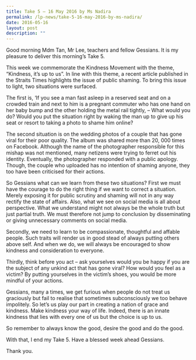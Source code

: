 ```yaml
---
title: Take 5 – 16 May 2016 by Ms Nadira
permalink: /lp-news/take-5-16-may-2016-by-ms-nadira/
date: 2016-05-16
layout: post
description: ""
---
```

Good morning Mdm Tan, Mr Lee, teachers and fellow Gessians. It is my pleasure to deliver this morning’s Take 5.

This week we commemorate the Kindness Movement with the theme, “Kindness, it’s up to us”. In line with this theme, a recent article published in the Straits Times highlights the issue of public shaming. To bring this issue to light, two situations were surfaced.

The first is, ‘If you see a man fast asleep in a reserved seat and on a crowded train and next to him is a pregnant commuter who has one hand on her baby bump and the other holding the metal rail tightly, – What would you do? Would you put the situation right by waking the man up to give up his seat or resort to taking a photo to shame him online?

The second situation is on the wedding photos of a couple that has gone viral for their poor quality. The album was shared more than 20, 000 times on Facebook. Although the name of the photographer responsible for this mishap was not mentioned, many netizens were trying to ferret out his identity. Eventually, the photographer responded with a public apology. Though, the couple who uploaded has no intention of shaming anyone, they too have been criticised for their actions.

So Gessians what can we learn from these two situations? First we must have the courage to do the right thing if we want to correct a situation. Merely exposing it for public scrutiny and shaming will not in any way rectify the state of affairs. Also, what we see on social media is all about perspective. What we understand might not always be the whole truth but just partial truth. We must therefore not jump to conclusion by disseminating or giving unnecessary comments on social media.

Secondly, we need to learn to be compassionate, thoughtful and affable people. Such traits will render us in good stead of always putting others above self. And when we do, we will always be encouraged to show kindness and consideration to everyone.

Thirdly, think before you act – ask yourselves would you be happy if you are the subject of any unkind act that has gone viral? How would you feel as a victim? By putting yourselves in the victim’s shoes, you would be more mindful of your actions.

Gessians, many a times, we get furious when people do not treat us graciously but fail to realise that sometimes subconsciously we too behave impolitely. So let’s us play our part in creating a nation of grace and kindness. Make kindness your way of life. Indeed, there is an innate kindness that lies with every one of us but the choice is up to us.

So remember to always know the good, desire the good and do the good.

With that, I end my Take 5. Have a blessed week ahead Gessians.

Thank you.
